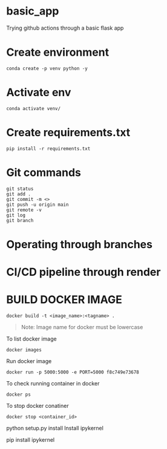 # basic_app
Trying github actions through a basic flask app

# Create environment
```
conda create -p venv python -y
```
# Activate env
```
conda activate venv/
```
# Create requirements.txt

```
pip install -r requirements.txt
```

# Git commands
```
git status
git add .
git commit -m <>
git push -u origin main
git remote -v
git log
git branch
```
# Operating through branches



# CI/CD pipeline through render

# BUILD DOCKER IMAGE




```
docker build -t <image_name>:<tagname> .
```
> Note: Image name for docker must be lowercase

To list docker image

```
docker images
```
Run docker image

```
docker run -p 5000:5000 -e PORT=5000 f8c749e73678
```
To check running container in docker
```
docker ps
```
To stop docker conatiner
```
docker stop <container_id>
```

python setup.py install
Install ipykernel

pip install ipykernel